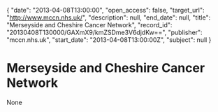 {
  "date": "2013-04-08T13:00:00", 
  "open_access": false, 
  "target_url": "http://www.mccn.nhs.uk/", 
  "description": null, 
  "end_date": null, 
  "title": "Merseyside and Cheshire Cancer Network", 
  "record_id": "20130408T130000/GAXmX9/kmZSDme3V6djdKw==", 
  "publisher": "mccn.nhs.uk", 
  "start_date": "2013-04-08T13:00:00Z", 
  "subject": null
}

# Merseyside and Cheshire Cancer Network

None